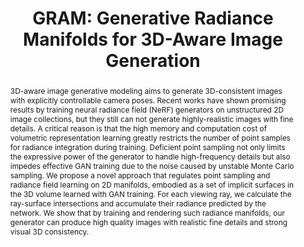 ---
title: "GRAM: Generative Radiance Manifolds for 3D-Aware Image Generation"
authors: "Yu Deng, Jiaolong Yang, <span class='me'>Jianfeng Xiang</span>, Xin Tong"
location: "2022 IEEE Conference on Computer Vision and Pattern Recognition, CVPR 2022, Oral Presentation"
teaser: "/videos/gram.mp4"
teaser_type: "video"
page_url: "https://yudeng.github.io/GRAM/"
abstract: "3D-aware image generative modeling aims to generate 3D-consistent images with explicitly controllable camera poses. Recent works have shown promising results by training neural radiance field (NeRF) generators on unstructured 2D image collections, but they still can not generate highly-realistic images with fine details. A critical reason is that the high memory and computation cost of volumetric representation learning greatly restricts the number of point samples for radiance integration during training. Deficient point sampling not only limits the expressive power of the generator to handle high-frequency details but also impedes effective GAN training due to the noise caused by unstable Monte Carlo sampling. We propose a novel approach that regulates point sampling and radiance field learning on 2D manifolds, embodied as a set of implicit surfaces in the 3D volume learned with GAN training. For each viewing ray, we calculate the ray-surface intersections and accumulate their radiance predicted by the network. We show that by training and rendering such radiance manifolds, our generator can produce high quality images with realistic fine details and strong visual 3D consistency."
---